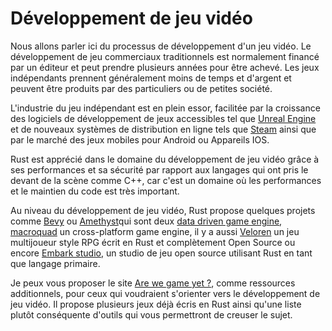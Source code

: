 # Développement de jeu vidéo

Nous allons parler ici du processus de développement d'un jeu vidéo.
Le développement de jeu commerciaux traditionnels est normalement financé par un éditeur et peut prendre plusieurs années pour être achevé.
Les jeux indépendants prennent généralement moins de temps et d'argent et peuvent être produits par des particuliers ou de petites société.

L'industrie du jeu indépendant est en plein essor, facilitée par la croissance des logiciels de développement de jeux accessibles tel que [Unreal Engine](https://www.unrealengine.com/en-US/) et de nouveaux systèmes de distribution en ligne tels que [Steam](https://store.steampowered.com/) ainsi que par le marché des jeux mobiles pour Android ou Appareils IOS.

Rust est apprécié dans le domaine du développement de jeu vidéo grâce à ses performances et sa sécurité par rapport aux langages qui ont pris le devant de la scène comme C++, car c'est un domaine où les performances et le maintien du code est très important.

Au niveau du développement de jeu vidéo, Rust propose quelques projets comme [Bevy](https://bevyengine.org/) ou [Amethyst](https://amethyst.rs/)qui sont deux [data driven game engine](https://en.wikipedia.org/wiki/Game_engine), [macroquad](https://github.com/not-fl3/macroquad) un cross-platform game engine, il y a aussi [Veloren](https://book.veloren.net/introduction/index.html) un jeu multijoueur style RPG écrit en Rust et complètement Open Source ou encore [Embark studio](https://github.com/EmbarkStudios/rust-ecosystem), un studio de jeu open source utilisant Rust en tant que langage primaire.

Je peux vous proposer le site [Are we game yet ?](https://arewegameyet.rs/), comme ressources additionnels, pour ceux qui voudraient s'orienter vers le développement de jeu vidéo.
Il propose plusieurs jeux déjà écris en Rust ainsi qu'une liste plutôt conséquente d'outils qui vous permettront de creuser le sujet.
